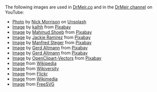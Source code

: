 The following images are used in [DrMeir.co](drmeir.co) and in the [DrMeir channel](https://www.youtube.com/channel/UChWUPxwVErp0uON4h6050gw) on YouTube:

* [Photo](https://unsplash.com/photos/FHnnjk1Yj7Y) by <a href="https://unsplash.com/@nickmorrison?utm_source=unsplash&utm_medium=referral&utm_content=creditCopyText">Nick Morrison</a> on <a href="https://unsplash.com/?utm_source=unsplash&utm_medium=referral&utm_content=creditCopyText">Unsplash</a>
* [Image](https://pixabay.com/illustrations/block-lamp-get-dream-goal-path-1512119/) by <a href="https://pixabay.com/users/kalhh-86169/?utm_source=link-attribution&amp;utm_medium=referral&amp;utm_campaign=image&amp;utm_content=1512119">kalhh</a> from <a href="https://pixabay.com//?utm_source=link-attribution&amp;utm_medium=referral&amp;utm_campaign=image&amp;utm_content=1512119">Pixabay</a>
* [Image](https://pixabay.com/vectors/student-high-school-education-5473769/) by <a href="https://pixabay.com/users/mahmudal-14319641/?utm_source=link-attribution&amp;utm_medium=referral&amp;utm_campaign=image&amp;utm_content=5473769">Mahmud Shoeb</a> from <a href="https://pixabay.com//?utm_source=link-attribution&amp;utm_medium=referral&amp;utm_campaign=image&amp;utm_content=5473769">Pixabay</a>
* [Image](https://pixabay.com/photos/albert-einstein-portrait-1933340/) by <a href="https://pixabay.com/users/parentrap-2161438/?utm_source=link-attribution&amp;utm_medium=referral&amp;utm_campaign=image&amp;utm_content=1933340">Jackie Ramirez</a> from <a href="https://pixabay.com//?utm_source=link-attribution&amp;utm_medium=referral&amp;utm_campaign=image&amp;utm_content=1933340">Pixabay</a>
* [Image](https://pixabay.com/vectors/pixel-cells-lecture-lecture-hall-3976296/) by <a href="https://pixabay.com/users/manfredsteger-1848497/?utm_source=link-attribution&amp;utm_medium=referral&amp;utm_campaign=image&amp;utm_content=3976296">Manfred Steger</a> from <a href="https://pixabay.com//?utm_source=link-attribution&amp;utm_medium=referral&amp;utm_campaign=image&amp;utm_content=3976296">Pixabay</a>
* [Image](https://pixabay.com/photos/wisdom-books-education-knowledge-3071110/) by <a href="https://pixabay.com/users/geralt-9301/?utm_source=link-attribution&amp;utm_medium=referral&amp;utm_campaign=image&amp;utm_content=3071110">Gerd Altmann</a> from <a href="https://pixabay.com//?utm_source=link-attribution&amp;utm_medium=referral&amp;utm_campaign=image&amp;utm_content=3071110">Pixabay</a>
* [Image](https://pixabay.com/illustrations/road-begin-beginning-draft-concept-1668916/) by <a href="https://pixabay.com/users/geralt-9301/?utm_source=link-attribution&amp;utm_medium=referral&amp;utm_campaign=image&amp;utm_content=1668916">Gerd Altmann</a> from <a href="https://pixabay.com//?utm_source=link-attribution&amp;utm_medium=referral&amp;utm_campaign=image&amp;utm_content=1668916">Pixabay</a>
* [Image](https://pixabay.com/vectors/tree-trunk-leaves-branches-nature-576847/) by <a href="https://pixabay.com/users/openclipart-vectors-30363/?utm_source=link-attribution&amp;utm_medium=referral&amp;utm_campaign=image&amp;utm_content=576847">OpenClipart-Vectors</a> from <a href="https://pixabay.com//?utm_source=link-attribution&amp;utm_medium=referral&amp;utm_campaign=image&amp;utm_content=576847">Pixabay</a>
* [Image](https://he.m.wikipedia.org/wiki/קובץ:Python_logo_and_wordmark.svg) from [Wikipedia](https://he.m.wikipedia.org)
* [Image](https://en.wikiversity.org/wiki/Research_in_programming_Wikidata/Programming_languages) from [Wikiversity](https://en.wikiversity.org)
* [Image](https://www.flickr.com/photos/jonathanaquino/2575163468) from [Flickr](https://www.flickr.com/photos/jonathanaquino/2575163468)
* [Image](https://commons.wikimedia.org/wiki/File:Csg_tree.png) from [Wikimedia](https://commons.wikimedia.org)
* [Image](https://freesvg.org/programmer) from [FreeSVG](https://freesvg.org)
